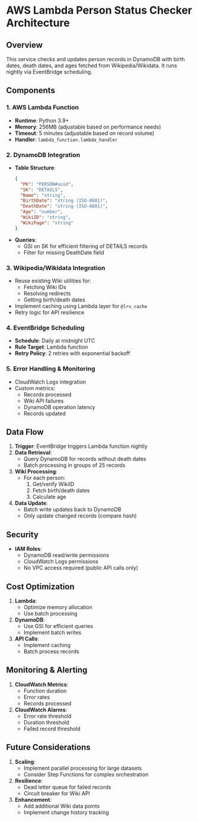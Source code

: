 # AWS Lambda Person Status Checker Architecture

## Overview
This service checks and updates person records in DynamoDB with birth dates, death dates, and ages fetched from Wikipedia/Wikidata. It runs nightly via EventBridge scheduling.

## Components

### 1. AWS Lambda Function
- **Runtime**: Python 3.9+
- **Memory**: 256MB (adjustable based on performance needs)
- **Timeout**: 5 minutes (adjustable based on record volume)
- **Handler**: `lambda_function.lambda_handler`

### 2. DynamoDB Integration
- **Table Structure**:
  ```json
  {
    "PK": "PERSON#uuid",
    "SK": "DETAILS",
    "Name": "string",
    "BirthDate": "string (ISO-8601)",
    "DeathDate": "string (ISO-8601)",
    "Age": "number",
    "WikiID": "string",
    "WikiPage": "string"
  }
  ```
- **Queries**:
  - GSI on SK for efficient filtering of DETAILS records
  - Filter for missing DeathDate field

### 3. Wikipedia/Wikidata Integration
- Reuse existing Wiki utilities for:
  - Fetching Wiki IDs
  - Resolving redirects
  - Getting birth/death dates
- Implement caching using Lambda layer for `@lru_cache`
- Retry logic for API resilience

### 4. EventBridge Scheduling
- **Schedule**: Daily at midnight UTC
- **Rule Target**: Lambda function
- **Retry Policy**: 2 retries with exponential backoff

### 5. Error Handling & Monitoring
- CloudWatch Logs integration
- Custom metrics:
  - Records processed
  - Wiki API failures
  - DynamoDB operation latency
  - Records updated

## Data Flow

1. **Trigger**: EventBridge triggers Lambda function nightly
2. **Data Retrieval**: 
   - Query DynamoDB for records without death dates
   - Batch processing in groups of 25 records
3. **Wiki Processing**:
   - For each person:
     1. Get/verify WikiID
     2. Fetch birth/death dates
     3. Calculate age
4. **Data Update**:
   - Batch write updates back to DynamoDB
   - Only update changed records (compare hash)

## Security

- **IAM Roles**:
  - DynamoDB read/write permissions
  - CloudWatch Logs permissions
  - No VPC access required (public API calls only)

## Cost Optimization

1. **Lambda**:
   - Optimize memory allocation
   - Use batch processing
2. **DynamoDB**:
   - Use GSI for efficient queries
   - Implement batch writes
3. **API Calls**:
   - Implement caching
   - Batch process records

## Monitoring & Alerting

1. **CloudWatch Metrics**:
   - Function duration
   - Error rates
   - Records processed
2. **CloudWatch Alarms**:
   - Error rate threshold
   - Duration threshold
   - Failed record threshold

## Future Considerations

1. **Scaling**:
   - Implement parallel processing for large datasets
   - Consider Step Functions for complex orchestration
2. **Resilience**:
   - Dead letter queue for failed records
   - Circuit breaker for Wiki API
3. **Enhancement**:
   - Add additional Wiki data points
   - Implement change history tracking